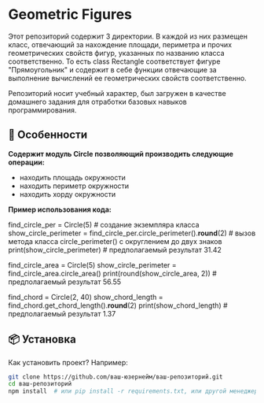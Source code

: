 # Geometric Figures

Этот репозиторий содержит 3 директории. В каждой из них размещен класс, отвечающий за нахождение площади, периметра и прочих геометрических свойств фигур, указанных по названию класса соответственно. 
То есть class Rectangle соответствует фигуре "Прямоугольник" и содержит в себе функции отвечающие за выполнение вычислений ее геометрических свойств соответственно. 

Репозиторий носит учебный характер, был загружен в качестве домашнего задания для отработки базовых навыков программирования.

## 🚀 Особенности
**Содержит модуль Circle позволяющий производить следующие операции:**
- находить площадь окружности
- находить периметр окружности
- находить хорду окружности

**Пример использования кода:**

find_circle_per = Circle(5)                                              # создание экземпляра класса
show_circle_perimeter = find_circle_per.circle_perimeter().__round__(2)  # вызов метода класса circle_perimeter() c округлением до двух знаков
print(show_circle_perimeter)                                             # предполагаемый результат 31.42

find_circle_area = Circle(5)
show_circle_perimeter = find_circle_area.circle_area()
print(round(show_circle_area, 2))                                        # предполагаемый результат 56.55

find_chord = Circle(2, 40)
show_chord_length = find_chord.get_chord_length().__round__(2)
print(show_chord_length)                                                 # предполагаемый результат 1.37


## 📦 Установка

Как установить проект? Например:

```bash
git clone https://github.com/ваш-юзернейм/ваш-репозиторий.git
cd ваш-репозиторий
npm install  # или pip install -r requirements.txt, или другой менеджер пакетов
